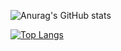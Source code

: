 <!--
**lanomw/lanomw** is a ✨ _special_ ✨ repository because its `README.md` (this file) appears on your GitHub profile.

Here are some ideas to get you started:

- 🔭 I’m currently working on ...
- 🌱 I’m currently learning ...
- 👯 I’m looking to collaborate on ...
- 🤔 I’m looking for help with ...
- 💬 Ask me about ...
- 📫 How to reach me: ...
- 😄 Pronouns: ...
- ⚡ Fun fact: ...
-->


<!-- 统计卡片 -->
![Anurag's GitHub stats](https://github-readme-stats.vercel.app/api?username=lanomw&show_icons=true)

<!-- 热门语言卡片 -->
[![Top Langs](https://github-readme-stats.vercel.app/api/top-langs/?username=lanomw&layout=compact)](https://github.com/anuraghazra/github-readme-stats)
